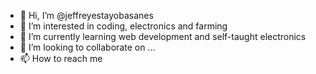 - 👋 Hi, I’m @jeffreyestayobasanes
- 👀 I’m interested in coding, electronics and farming
- 🌱 I’m currently learning web development and self-taught electronics
- 💞️ I’m looking to collaborate on ...
- 📫 How to reach me 

<!---
jeffreyestayobasanes/jeffreyestayobasanes is a ✨ special ✨ repository because its `README.md` (this file) appears on your GitHub profile.
You can click the Preview link to take a look at your changes.
--->
